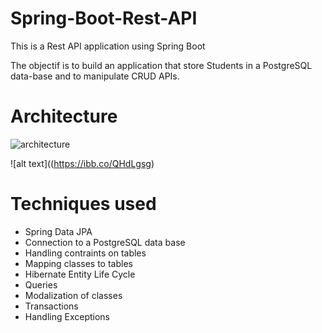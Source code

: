 # Spring-Boot-Rest-API
This is a Rest API application using Spring Boot

The objectif is to build an application that store Students in a PostgreSQL data-base and to manipulate CRUD APIs.

# Architecture
![architecture](https://user-images.githubusercontent.com/43380936/136327171-e55f13da-3a63-478c-ad42-10046e1d25dc.JPG)


![alt text]((https://ibb.co/QHdLgsg)


# Techniques used
* Spring Data JPA
* Connection to a PostgreSQL data base
* Handling contraints on tables
* Mapping classes to tables
* Hibernate Entity Life Cycle
* Queries
* Modalization of classes
* Transactions
* Handling Exceptions
